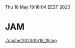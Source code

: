 Thu 18 May 19:16:04 EEST 2023
# JAM
<a href='./cache/202305/18_19.log'>./cache/202305/18_19.log</a>
